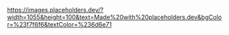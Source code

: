 https://images.placeholders.dev/?width=1055&height=100&text=Made%20with%20placeholders.dev&bgColor=%23f7f6f6&textColor=%236d6e71
